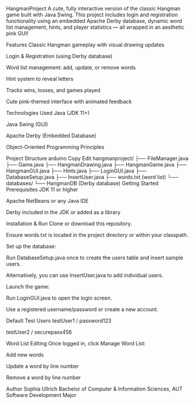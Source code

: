 HangmanProject
A cute, fully interactive version of the classic Hangman game built with Java Swing. This project includes login and registration functionality using an embedded Apache Derby database, dynamic word list management, hints, and player statistics — all wrapped in an aesthetic pink GUI!

Features
Classic Hangman gameplay with visual drawing updates

Login & Registration (using Derby database)

Word list management: add, update, or remove words

Hint system to reveal letters

Tracks wins, losses, and games played

Cute pink-themed interface with animated feedback

Technologies Used
Java (JDK 11+)

Java Swing (GUI)

Apache Derby (Embedded Database)

Object-Oriented Programming Principles

Project Structure
arduino
Copy
Edit
hangmanproject/
├── FileManager.java
├── Game.java
├── HangmanDrawing.java
├── HangmanGame.java
├── HangmanGUI.java
├── Hints.java
├── LoginGUI.java
├── DatabaseSetup.java
├── InsertUser.java
├── words.txt (word list)
└── databases/
    └── HangmanDB (Derby database)
Getting Started
Prerequisites
JDK 11 or higher

Apache NetBeans or any Java IDE

Derby included in the JDK or added as a library

Installation & Run
Clone or download this repository.

Ensure words.txt is located in the project directory or within your classpath.

Set up the database:

Run DatabaseSetup.java once to create the users table and insert sample users.

Alternatively, you can use InsertUser.java to add individual users.

Launch the game:

Run LoginGUI.java to open the login screen.

Use a registered username/password or create a new account.

Default Test Users
testUser1 / password123

testUser2 / securepass456

Word List Editing
Once logged in, click Manage Word List:

Add new words

Update a word by line number

Remove a word by line number

Author
Sophia Ullrich
Bachelor of Computer & Information Sciences, AUT
Software Development Major
